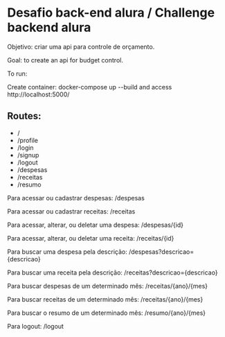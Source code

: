 # <pt-BR> Desafio back-end alura / Challenge backend alura

Objetivo: criar uma api para controle de orçamento.

Goal: to create an api for budget control.


To run:

Create container: docker-compose up --build and access http://localhost:5000/


## Routes:

- /
- /profile
- /login
- /signup
- /logout
- /despesas
- /receitas
- /resumo


Para acessar ou cadastrar despesas: /despesas

Para acessar ou cadastrar receitas: /receitas

Para acessar, alterar, ou deletar uma despesa: /despesas/{id}

Para acessar, alterar, ou deletar uma receita: /receitas/{id}

Para buscar uma despesa pela descrição: /despesas?descricao={descricao}

Para buscar uma receita pela descrição: /receitas?descricao={descricao}

Para buscar despesas de um determinado mês: /receitas/{ano}/{mes}

Para buscar receitas de um determinado mês: /receitas/{ano}/{mes}

Para buscar o resumo de um determinado mês: /resumo/{ano}/{mes}

Para logout: /logout
